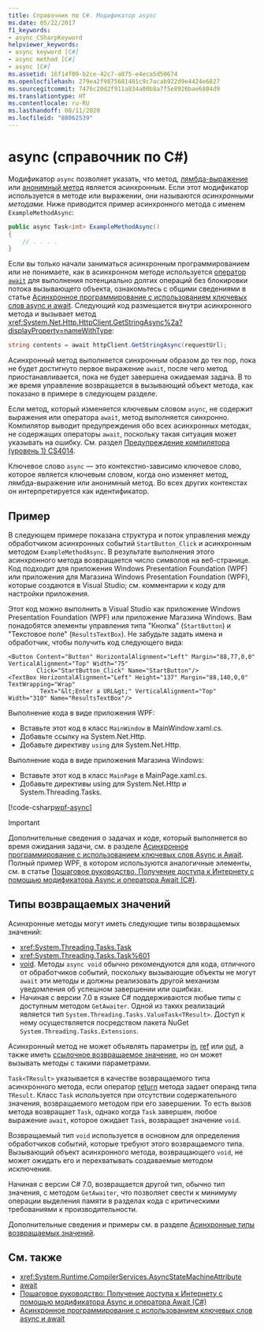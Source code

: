 ```yaml
---
title: Справочник по C#. Модификатор async
ms.date: 05/22/2017
f1_keywords:
- async_CSharpKeyword
helpviewer_keywords:
- async keyword [C#]
- async method [C#]
- async [C#]
ms.assetid: 16f14f09-b2ce-42c7-a875-e4eca5d50674
ms.openlocfilehash: 279ea2f9875681401c9c7acab922d9e4424e6827
ms.sourcegitcommit: 7476c20d2f911a834a00b8a7f5e8926bae6804d9
ms.translationtype: HT
ms.contentlocale: ru-RU
ms.lasthandoff: 08/11/2020
ms.locfileid: "88062539"
---
```

# <a name="async-c-reference"></a>async (справочник по C#)

Модификатор `async` позволяет указать, что метод, [лямбда-выражение](../operators/lambda-expressions.md) или [анонимный метод](../operators/delegate-operator.md) является асинхронным. Если этот модификатор используется в методе или выражении, они называются *асинхронными методами*. Ниже приводится пример асинхронного метода с именем `ExampleMethodAsync`:
  
```csharp  
public async Task<int> ExampleMethodAsync()  
{  
    // . . . .  
}  
```  

Если вы только начали заниматься асинхронным программированием или не понимаете, как в асинхронном методе используется [оператор `await`](../operators/await.md) для выполнения потенциально долгих операций без блокировки потока вызывающего объекта, ознакомьтесь с общими сведениями в статье [Асинхронное программирование с использованием ключевых слов async и await](../../programming-guide/concepts/async/index.md). Следующий код размещается внутри асинхронного метода и вызывает метод <xref:System.Net.Http.HttpClient.GetStringAsync%2a?displayProperty=nameWithType>:
  
```csharp  
string contents = await httpClient.GetStringAsync(requestUrl);  
```  
  
Асинхронный метод выполняется синхронным образом до тех пор, пока не будет достигнуто первое выражение `await`, после чего метод приостанавливается, пока не будет завершена ожидаемая задача. В то же время управление возвращается в вызывающий объект метода, как показано в примере в следующем разделе.  
  
Если метод, который изменяется ключевым словом `async`, не содержит выражения или оператора `await`, метод выполняется синхронно. Компилятор выводит предупреждения обо всех асинхронных методах, не содержащих операторы `await`, поскольку такая ситуация может указывать на ошибку. См. раздел [Предупреждение компилятора (уровень 1) CS4014](../compiler-messages/cs4014.md).  
  
 Ключевое слово `async` — это контекстно-зависимо ключевое слово, которое является ключевым словом, когда оно изменяет метод, лямбда-выражение или анонимный метод. Во всех других контекстах он интерпретируется как идентификатор.  
  
## <a name="example"></a>Пример  
В следующем примере показана структура и поток управления между обработчиком асинхронных событий `StartButton_Click` и асинхронным методом `ExampleMethodAsync`. В результате выполнения этого асинхронного метода возвращается число символов на веб-странице. Код подходит для приложения Windows Presentation Foundation (WPF) или приложения для Магазина Windows Presentation Foundation (WPF), которые создаются в Visual Studio; см. комментарии к коду для настройки приложения.  

Этот код можно выполнить в Visual Studio как приложение Windows Presentation Foundation (WPF) или приложение Магазина Windows. Вам понадобятся элементы управления типа "Кнопка" (`StartButton`) и "Текстовое поле" (`ResultsTextBox`). Не забудьте задать имена и обработчик, чтобы получить код следующего вида:  

```xaml
<Button Content="Button" HorizontalAlignment="Left" Margin="88,77,0,0" VerticalAlignment="Top" Width="75"  
        Click="StartButton_Click" Name="StartButton"/>  
<TextBox HorizontalAlignment="Left" Height="137" Margin="88,140,0,0" TextWrapping="Wrap"
         Text="&lt;Enter a URL&gt;" VerticalAlignment="Top" Width="310" Name="ResultsTextBox"/>  
```
  
Выполнение кода в виде приложения WPF:  

- Вставьте этот код в класс `MainWindow` в MainWindow.xaml.cs.  
- Добавьте ссылку на System.Net.Http.  
- Добавьте директиву `using` для System.Net.Http.  
  
Выполнение кода в виде приложения Магазина Windows:  

- Вставьте этот код в класс `MainPage` в MainPage.xaml.cs.  
- Добавьте директивы using для System.Net.Http и System.Threading.Tasks.  
  
[!code-csharp[wpf-async](../../../../samples/snippets/csharp/language-reference/keywords/async/wpf/mainwindow.xaml.cs#1)]
  
> [!IMPORTANT]
> Дополнительные сведения о задачах и коде, который выполняется во время ожидания задачи, см. в разделе [Асинхронное программирование с использованием ключевых слов Async и Await](../../programming-guide/concepts/async/index.md). Полный пример WPF, в котором используются аналогичные элементы, см. в статье [Пошаговое руководство. Получение доступа к Интернету с помощью модификатора Async и оператора Await (C#)](../../programming-guide/concepts/async/walkthrough-accessing-the-web-by-using-async-and-await.md).  
  
## <a name="return-types"></a>Типы возвращаемых значений  
Асинхронные методы могут иметь следующие типы возвращаемых значений:

- <xref:System.Threading.Tasks.Task>
- <xref:System.Threading.Tasks.Task%601>
- [void](../builtin-types/void.md). Методы `async void` обычно рекомендуются для кода, отличного от обработчиков событий, поскольку вызывающие объекты не могут `await` эти методы и должны реализовать другой механизм уведомления об успешном завершении или ошибках.
- Начиная с версии 7.0 в языке C# поддерживаются любые типы с доступным методом `GetAwaiter`. Одной из таких реализаций является тип `System.Threading.Tasks.ValueTask<TResult>`. Доступ к нему осуществляется посредством пакета NuGet `System.Threading.Tasks.Extensions`.

Асинхронный метод не может объявлять параметры [in](./in-parameter-modifier.md), [ref](./ref.md) или [out](./out-parameter-modifier.md), а также иметь [ссылочное возвращаемое значение](../../programming-guide/classes-and-structs/ref-returns.md), но он может вызывать методы с такими параметрами.  
  
`Task<TResult>` указывается в качестве возвращаемого типа асинхронного метода, если оператор [return](./return.md) метода задает операнд типа `TResult`. Класс `Task` используется при отсутствии содержательного значения, возвращаемого методом при его завершении. То есть вызов метода возвращает `Task`, однако когда `Task` завершен, любое выражение `await`, которое ожидает `Task`, возвращает значение `void`.  
  
Возвращаемый тип `void` используется в основном для определения обработчиков событий, которые требуют этого возвращаемого типа. Вызывающий объект асинхронного метода, возвращающего `void`, не может ожидать его и перехватывать создаваемые методом исключения.  

Начиная с версии C# 7.0, возвращается другой тип, обычно тип значения, с методом `GetAwaiter`, что позволяет свести к минимуму операции выделения памяти в разделах кода с критическими требованиями к производительности.

Дополнительные сведения и примеры см. в разделе [Асинхронные типы возвращаемых значений](../../programming-guide/concepts/async/async-return-types.md).  
  
## <a name="see-also"></a>См. также

- <xref:System.Runtime.CompilerServices.AsyncStateMachineAttribute>
- [await](../operators/await.md)
- [Пошаговое руководство: Получение доступа к Интернету с помощью модификатора Async и оператора Await (C#)](../../programming-guide/concepts/async/walkthrough-accessing-the-web-by-using-async-and-await.md)
- [Асинхронное программирование с использованием ключевых слов async и await](../../programming-guide/concepts/async/index.md)
